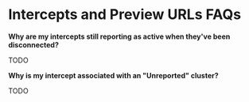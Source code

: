 # Intercepts and Preview URLs FAQs

**Why are my intercepts still reporting as active when they've been disconnected?**

TODO

**Why is my intercept associated with an "Unreported" cluster?**

TODO
